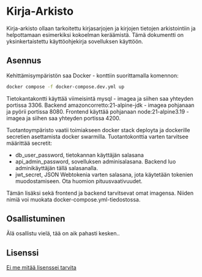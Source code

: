 # Kirja-Arkisto

Kirja-arkisto ollaan tarkoitettu kirjasarjojen ja kirjojen tietojen arkistointiin ja helpottamaan esimerkiksi kokoelman keräämistä. Tämä dokumentti on yksinkertaistettu käyttöohjekirja sovelluksen käyttöön.

## Asennus

Kehittämisympäristön saa Docker - konttiin suorittamalla komennon:

```bash
docker compose -f docker-compose.dev.yml up
```
Tietokantakontti käyttää viimeisintä mysql - imagea ja siihen saa yhteyden portissa 3306.
Backend amazoncorretto:21-alpine-jdk - imagea pohjanaan ja pyörii portissa 8080.
Frontend käyttää pohjanaan node:21-alpine3.19 - imagea ja siihen saa yhteyden portissa 4200.

Tuotantoympäristo vaatii toimiakseen docker stack deployta ja dockerille secretien asettamista docker swarmilla. Tuotantokonttia varten tarvitsee määrittää secretit:
- db_user_password, tietokannan käyttäjän salasana
- api_admin_password, sovelluksen adminisalasana. Backend luo adminikäyttäjän tällä salasanalla.
- jwt_secret, JSON Webtokenia varten salasana, jota käytetään tokenien muodostamiseen. Ota huomion pituusvaativuudet.

Tämän lisäksi sekä frontend ja backend tarvitsevat omat imagensa. Niiden nimiä voi muokata docker-compose.yml-tiedostossa.


## Osallistuminen

Älä osallistu vielä, tää on aik pahasti kesken..

## Lisenssi

[Ei me mitää lisenssei tarvita](https://www.youtube.com/watch?v=tdSJjY3lWvE)